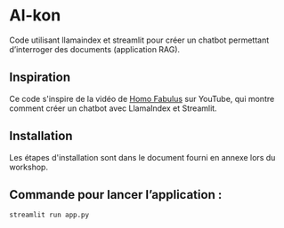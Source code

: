 # AI-kon

Code utilisant llamaindex et streamlit pour créer un chatbot permettant d’interroger des documents (application RAG).

## Inspiration

Ce code s'inspire de la vidéo de [Homo Fabulus](https://www.youtube.com/watch?v=tlqjd9TTHXE) sur YouTube, qui montre comment créer un chatbot avec LlamaIndex et Streamlit.

## Installation

Les étapes d'installation sont dans le document fourni en annexe lors du workshop.

## Commande pour lancer l’application :

```bash
streamlit run app.py
```
